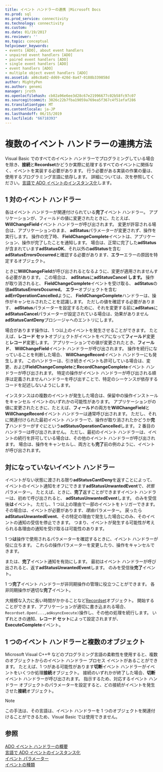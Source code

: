 ```yaml
---
title: イベント ハンドラーの連携 |Microsoft Docs
ms.prod: sql
ms.prod_service: connectivity
ms.technology: connectivity
ms.custom: ''
ms.date: 01/19/2017
ms.reviewer: ''
ms.topic: conceptual
helpviewer_keywords:
- events [ADO], about event handlers
- unpaired event handlers [ADO]
- paired event handlers [ADO]
- single event handlers [ADO]
- event handlers [ADO]
- multiple object event handlers [ADO]
ms.assetid: a86c8a02-dd69-420d-8a47-0188b339858d
author: MightyPen
ms.author: genemi
manager: jroth
ms.openlocfilehash: cb02a96e6ee3d28c67e21996677c02b58fc97c07
ms.sourcegitcommit: 3026c22b7fba19059a769ea5f367c4f51efaf286
ms.translationtype: MT
ms.contentlocale: ja-JP
ms.lasthandoff: 06/15/2019
ms.locfileid: "66718393"
---
```

# <a name="how-event-handlers-work-together"></a>複数のイベント ハンドラーの連携方法
Visual Basic でのすべてのイベント ハンドラーでプログラミングしている場合を除き、**接続**と**Recordset**かどうか実際に処理するすべてのイベントに関係なく、イベントを実装する必要があります。 行う必要がある実装の作業の量は、使用するプログラミング言語に依存します。 詳細については、次を参照してください。[言語で ADO イベントのインスタンス化](../../../ado/guide/data/ado-event-instantiation-by-language.md)します。  
  
## <a name="paired-event-handlers"></a>1 対のイベント ハンドラー  
 各はイベント ハンドラーが関連付けられている**完了**イベント ハンドラー。 アプリケーションが、フィールドの値に変更されたときに、たとえば、 **WillChangeField**イベント ハンドラーが呼び出されます。 変更が許容される場合は、アプリケーションのまま、 **adStatus**パラメーターが変更されず、操作を実行します。 操作の完了時、 **FieldChangeComplete**イベントは、アプリケーション、操作が完了したことを通知します。 場合は、正常に完了した**adStatus**が含まれています**adStatusOK**、それ以外の**adStatus**を含む**adStatusErrorsOccurred**と確認する必要があります、**エラー**エラーの原因を特定するオブジェクト。  
  
 ときに**WillChangeField**が呼び出されるとなるように、変更が適用されませんする必要があります。 この場合は、 **adStatus**に**adStatusCancel します。** 操作が取り消されると、 **FieldChangeComplete**イベントを受け取る、 **adStatus**の値**adStatusErrorsOccurred**。 **エラー**オブジェクトを含む**adErrOperationCancelled**ように、 **FieldChangeComplete**ハンドラーは、操作がキャンセルされたことを認識します。 ただしの値を確認する必要があります、 **adStatus**パラメーターを設定するために、それを変更する前に**adStatus**に**adStatusCancel**パラメーターが設定されている場合は、効果がありません**adStatusCantDeny**プロシージャへのエントリにします。  
  
 場合があります操作は、1 つ以上のイベントを発生させることができます。 たとえば、**レコード セット**オブジェクトがイベントをペアになって**フィールド**変更と**レコード**変更します。 アプリケーションでの値が変更されたとき、**フィールド**、 **WillChangeField**イベント ハンドラーが呼び出されます。 操作を続行になっていることを判断した場合、 **WillChangeRecord**イベント ハンドラーにも発生します。 このハンドラーは、引き続きイベントも許可している場合は、変更、および**FieldChangeComplete**と**RecordChangeComplete**イベント ハンドラーが呼び出されます。 特定の操作がイベント ハンドラーが呼び出される順序は定義されませんハンドラーを呼び出すことで、特定のシーケンスが依存するコードを記述しないようにします。  
  
 インスタンスはの複数のイベントが発生した場合は、保留中の操作インストールをキャンセル イベントのいずれかの可能性があります。 アプリケーションがの値に変更されたときに、たとえば、**フィールド**の両方を**WillChangeField**と**WillChangeRecord**イベント ハンドラーは通常呼び出されます。 ただし、それに関連付けられた最初イベント ハンドラーで、操作が取り消されたかどうか**完了**ハンドラーがすぐにという**adStatusOperationCancelled**します。 2 番目のハンドラーは呼び出されません。 ただし、最初のイベント ハンドラーは、イベントの続行を許可している場合は、その他のイベント ハンドラーが呼び出されます。 場合は、操作をキャンセルし、両方とも**完了**前の例のように、イベントが呼び出されます。  
  
## <a name="unpaired-event-handlers"></a>対になっていないイベント ハンドラー  
 イベントがない状態に渡される限り**adStatusCantDeny**を返すことによって、イベントのイベント通知をオフにできます**adStatusUnwantedEvent**で、*状態*パラメーター。 たとえば、ときに、**完了**返すことができますイベント ハンドラーは、初めて呼び出されると、 **adStatusUnwantedEvent**します。 のみを受信後**は**イベント。 ただし、1 つ以上の理由で一部のイベントをトリガーできます。 その場合は、イベントが必要があります、*理由*パラメーター。 戻ったら**adStatusUnwantedEvent**、その特定の理由で発生した場合にのみ、そのイベントの通知の受信を停止できます。 つまり、イベントが発生する可能性が考えられる各理由の通知を受け取るは可能性のあります。  
  
 1 つ**は**操作で使用されるパラメーターを確認するときに、イベント ハンドラーが役に立ちます。 これらの操作パラメーターを変更したり、操作をキャンセルできます。  
  
 または、**完了**イベント通知を有効にします。 最初はイベント ハンドラーが呼び出されると、返す**adStatusUnwantedEvent**します。 のみを受信後**完了**イベント。  
  
 1 つ**完了**イベント ハンドラーが非同期操作の管理に役立つことができます。 各非同期操作が適切な**完了**イベント。  
  
 大規模な入力に長い時間がかかることなど[Recordset](../../../ado/reference/ado-api/recordset-object-ado.md)オブジェクト。 開始することができます、アプリケーションが適切に書き込まれる場合、`Recordset.Open(...,adAsyncExecute)`操作し、その他の処理を続行します。 いずれときの通知、**レコード セット**によって設定されますが、 **ExecuteComplete**イベント。  
  
## <a name="single-event-handlers-and-multiple-objects"></a>1 つのイベント ハンドラーと複数のオブジェクト  
 Microsoft Visual C++® などのプログラミング言語の柔軟性を使用すると、複数のオブジェクトからのイベント ハンドラー プロセス イベントがあることができます。 たとえば、1 つがある可能性があります**切断**イベント ハンドラーがイベントをいくつか処理**接続**オブジェクト。 接続のいずれかが終了した場合、**切断**イベント ハンドラーが呼び出されます。 指示するため、対応するイベント ハンドラー オブジェクトのパラメーターを設定すると、どの接続がイベントを発生させた**接続**オブジェクト。  
  
> [!NOTE]
>  この手法は、その言語は、イベント ハンドラーを 1 つのオブジェクトを関連付けることができるため、Visual Basic では使用できません。  
  
## <a name="see-also"></a>参照  
 [ADO イベント ハンドラーの概要](../../../ado/guide/data/ado-event-handler-summary.md)   
 [言語で ADO イベントのインスタンス化](../../../ado/guide/data/ado-event-instantiation-by-language.md)   
 [イベント パラメーター](../../../ado/guide/data/event-parameters.md)   
 [イベントの種類](../../../ado/guide/data/types-of-events.md)
